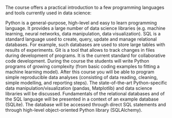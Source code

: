The course offers a practical introduction to a few programming languages and tools currently used in data science:

Python is a general-purpose, high-level and easy to learn programming language. It provides a large number of data science libraries (e.g. machine learning, neural networks, data manipulation, data visualization).
SQL is a standard language used to create, query, update and manage relational databases. For example, such databases are used to store large tables with results of experiments.
Git is a tool that allows to track changes in files during development of programs. It is the current standard for collaborative code development.
During the course the students will write Python programs of growing complexity (from basic coding examples to fitting a machine learning model). After this course you will be able to program simple reproducible data analyses (consisting of data reading, cleaning, simple modelling, and reporting steps). The state-of-the-art Python-specific data manipulation/visualization (pandas, Matplotlib) and data science libraries will be discussed.
Fundamentals of the relational databases and of the SQL language will be presented in a context of an example database (SQLite). The database will be accessed through direct SQL statements and through high-level object-oriented Python library (SQLAlchemy).